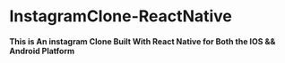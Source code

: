 # InstagramClone-ReactNative

<h4>This is An instagram Clone Built With React Native for Both the IOS && Android Platform</h4>

